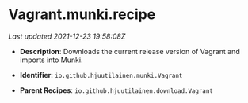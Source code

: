 # Vagrant.munki.recipe

_Last updated 2021-12-23 19:58:08Z_

- **Description**: Downloads the current release version of Vagrant and imports into Munki.

- **Identifier**: `io.github.hjuutilainen.munki.Vagrant`

- **Parent Recipes**: `io.github.hjuutilainen.download.Vagrant`